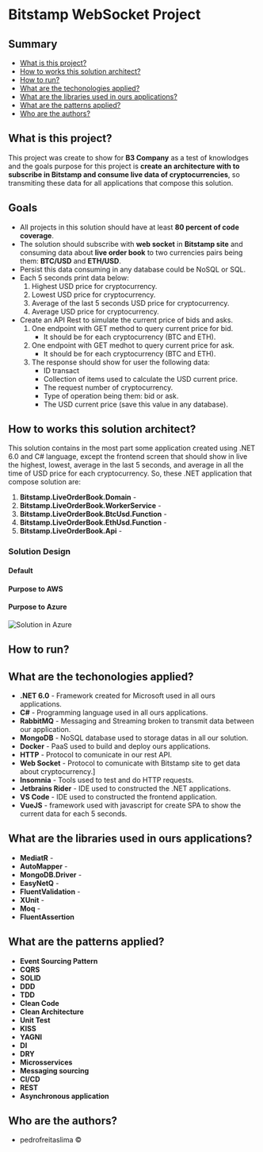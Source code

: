# Bitstamp WebSocket Project

## Summary
+ [What is this project?](#whatis)
+ [How to works this solution architect?](#solutionarchitectworks)
+ [How to run?](#howtorun)
+ [What are the techonologies applied?](#techonologies)
+ [What are the libraries used in ours applications?](#libraries)
+ [What are the patterns applied?](#patterns)
+ [Who are the authors?](#authors)

## <a name="whatis">What is this project?</a>
This project was create to show for **B3 Company** as a test of knowlodges and the goals purpose for this project is **create an architecture with to subscribe in Bitstamp and consume live data of cryptocurrencies**, so transmiting these data for all applications that compose this solution.

## Goals
- All projects in this solution should have at least **80 percent of code coverage**.
- The solution should subscribe with **web socket** in **Bitstamp site** and consuming data about **live order book** to two currencies pairs being them: **BTC/USD** and **ETH/USD**.
- Persist this data consuming in any database could be NoSQL or SQL.
- Each 5 seconds print data below:
    1. Highest USD price for cryptocurrency.
    2. Lowest USD price for cryptocurrency.
    3. Average of the last 5 seconds USD price for cryptocurrency.
    4. Average USD price for cryptocurrency.
- Create an API Rest to simulate the current price of bids and asks.
    1. One endpoint with GET method to query current price for bid.
        - It should be for each cryptocurrency (BTC and ETH). 
    2. One endpoint with GET medhot to query current price for ask.
        - It should be for each cryptocurrency (BTC and ETH).
    3. The response should show for user the following data:
        - ID transact
        - Collection of items used to calculate the USD current price.
        - The request number of cryptocurrency.
        - Type of operation being them: bid or ask.
        - The USD current price (save this value in any database).

## <a name="solutionarchitectworks">How to works this solution architect?</a>
This solution contains in the most part some application created using .NET 6.0 and C# language, except the frontend screen that should show in live the highest, lowest, average in the last 5 seconds, and average in all the time of USD price for each cryptocurrency.
So, these .NET application that compose solution are:
1. **Bitstamp.LiveOrderBook.Domain** -
2. **Bitstamp.LiveOrderBook.WorkerService** - 
3. **Bitstamp.LiveOrderBook.BtcUsd.Function** - 
4. **Bitstamp.LiveOrderBook.EthUsd.Function** -
5. **Bitstamp.LiveOrderBook.Api** - 

### Solution Design
#### Default

#### Purpose to AWS

#### Purpose to Azure
![Solution in Azure](https://github.com/pedrofreitaslima/B3ProjectTest/docs/images/BitstampAzure.svg)

## <a name="howtorun">How to run?</a>


## <a name="technologies">What are the techonologies applied?</a>
- **.NET 6.0** - Framework created for Microsoft used in all ours applications.
- **C#** - Programming language used in all ours applications.
- **RabbitMQ** - Messaging and Streaming broken to transmit data between our application.
- **MongoDB** - NoSQL database used to storage datas in all our solution.
- **Docker** - PaaS used to build and deploy ours applications.
- **HTTP** - Protocol to comunicate in our rest API.
- **Web Socket** - Protocol to comunicate with Bitstamp site to get data about cryptocurrency.]
- **Insomnia** - Tools used to test and do HTTP requests.
- **Jetbrains Rider** - IDE used to constructed the .NET applications.
- **VS Code** - IDE used to constructed the frontend application.
- **VueJS** - framework used with javascript for create SPA to show the current data for each 5 seconds.

## <a name="libraries">What are the libraries used in ours applications?</a>
- **MediatR** - 
- **AutoMapper** - 
- **MongoDB.Driver** - 
- **EasyNetQ** - 
- **FluentValidation** - 
- **XUnit** - 
- **Moq** - 
- **FluentAssertion**

## <a name="patterns">What are the patterns applied?</a>
- **Event Sourcing Pattern**
- **CQRS**
- **SOLID**
- **DDD**
- **TDD**
- **Clean Code**
- **Clean Architecture**
- **Unit Test**
- **KISS**
- **YAGNI**
- **DI**
- **DRY**
- **Microsservices**
- **Messaging sourcing**
- **CI/CD**
- **REST**
- **Asynchronous application**

## <a name="authors">Who are the authors?</a>
- pedrofreitaslima &copy;
